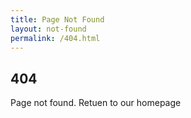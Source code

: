 ```yaml
---
title: Page Not Found
layout: not-found
permalink: /404.html
---
```


## 404

<p class="lead">Page not found. Retuen to our <a href"/">homepage</a></p>